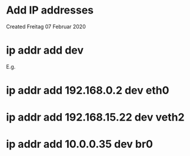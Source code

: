 # Add IP addresses
Created Freitag 07 Februar 2020

# ip addr add <IP address> dev <link name>
E.g.
# ip addr add 192.168.0.2 dev eth0
# ip addr add 192.168.15.22 dev veth2
# ip addr add 10.0.0.35 dev br0

